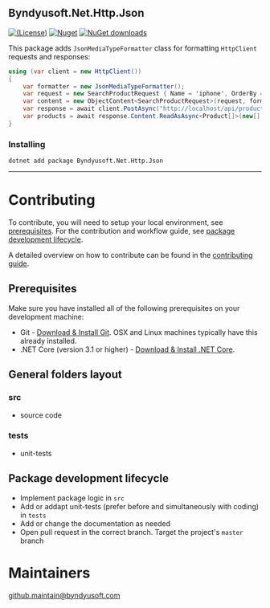 ## Byndyusoft.Net.Http.Json
[![(License)](https://img.shields.io/github/license/Byndyusoft/Byndyusoft.Net.Http.Json.svg)](LICENSE.txt)
[![Nuget](http://img.shields.io/nuget/v/Byndyusoft.Net.Http.Json.svg?maxAge=10800)](https://www.nuget.org/packages/Byndyusoft.Net.Http.Json/) [![NuGet downloads](https://img.shields.io/nuget/dt/Byndyusoft.Net.Http.Json.svg)](https://www.nuget.org/packages/Byndyusoft.Net.Http.Json/) 

This package adds `JsonMediaTypeFormatter` class for formatting `HttpClient` requests and responses:

```csharp
using (var client = new HttpClient())
{
	var formatter = new JsonMediaTypeFormatter();
	var request = new SearchProductRequest { Name = 'iphone', OrderBy = 'id' };
	var content = new ObjectContent<SearchProductRequest>(request, formatter);
	var response = await client.PostAsync("http://localhost/api/products:search", content);
	var products = await response.Content.ReadAsAsync<Product[]>(new[] {formatter});
}
```

### Installing

```shell
dotnet add package Byndyusoft.Net.Http.Json
```

***

# Contributing

To contribute, you will need to setup your local environment, see [prerequisites](#prerequisites). For the contribution and workflow guide, see [package development lifecycle](#package-development-lifecycle).

A detailed overview on how to contribute can be found in the [contributing guide](CONTRIBUTING.md).

## Prerequisites

Make sure you have installed all of the following prerequisites on your development machine:

- Git - [Download & Install Git](https://git-scm.com/downloads). OSX and Linux machines typically have this already installed.
- .NET Core (version 3.1 or higher) - [Download & Install .NET Core](https://dotnet.microsoft.com/download/dotnet-core/3.1).

## General folders layout

### src
- source code

### tests

- unit-tests

## Package development lifecycle

- Implement package logic in `src`
- Add or addapt unit-tests (prefer before and simultaneously with coding) in `tests`
- Add or change the documentation as needed
- Open pull request in the correct branch. Target the project's `master` branch

# Maintainers

[github.maintain@byndyusoft.com](mailto:github.maintain@byndyusoft.com)